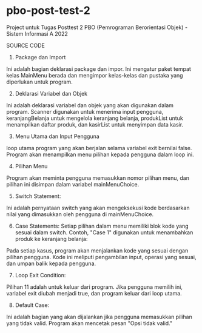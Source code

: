 # pbo-post-test-2
Project untuk Tugas Posttest 2 PBO (Pemrograman Berorientasi Objek) - Sistem Informasi A 2022

SOURCE CODE

1. Package dan Import

Ini adalah bagian deklarasi package dan impor. Ini mengatur paket tempat kelas MainMenu berada dan mengimpor kelas-kelas dan pustaka yang diperlukan untuk program.

2. Deklarasi Variabel dan Objek

Ini adalah deklarasi variabel dan objek yang akan digunakan dalam program. Scanner digunakan untuk menerima input pengguna, keranjangBelanja untuk mengelola keranjang belanja, produkList untuk menampilkan daftar produk, dan kasirList untuk menyimpan data kasir.

3. Menu Utama dan Input Pengguna

loop utama program yang akan berjalan selama variabel exit bernilai false. Program akan menampilkan menu pilihan kepada pengguna dalam loop ini.

4. Pilihan Menu

Program akan meminta pengguna memasukkan nomor pilihan menu, dan pilihan ini disimpan dalam variabel mainMenuChoice.

5. Switch Statement:


Ini adalah pernyataan switch yang akan mengeksekusi kode berdasarkan nilai yang dimasukkan oleh pengguna di mainMenuChoice.

6. Case Statements:
Setiap pilihan dalam menu memiliki blok kode yang sesuai dalam switch. Contoh, "Case 1" digunakan untuk menambahkan produk ke keranjang belanja:


Pada setiap kasus, program akan menjalankan kode yang sesuai dengan pilihan pengguna. Kode ini meliputi pengambilan input, operasi yang sesuai, dan umpan balik kepada pengguna.

7. Loop Exit Condition:

Pilihan 11 adalah untuk keluar dari program. Jika pengguna memilih ini, variabel exit diubah menjadi true, dan program keluar dari loop utama.

8. Default Case:

Ini adalah bagian yang akan dijalankan jika pengguna memasukkan pilihan yang tidak valid. Program akan mencetak pesan "Opsi tidak valid."
